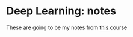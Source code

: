 #  Deep Learning: notes

These are going to be my notes from  <a href="https://www.udemy.com/course/deeplearning_x/"> this </a> course


